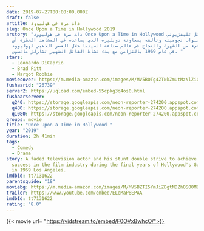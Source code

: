 ```yaml
---
date: 2019-07-27T00:00:00.000Z
draft: false
artitle: ذات مرة في هوليوود
slug: Once Upon a Time in Hollywood 2019
arstory: "ذات مرة في هوليوود Once Upon a Time in Hollywood يحاول ممثل تليفزيوني
  خبت سنوات نجوميته وتألقه بمعاونة دوبليره الذي يساعده في المشاهد الخطرة أن
  يحققا شيء من الشهرة والنجاح في عالم صناعة السينما خلال العصر الذهبي لهوليوود
  في عام 1969 بالتزامن مع بدء نشاط القاتل الشهير تشارلز مانسون. "
stars:
  - Leonardo DiCaprio
  - Brad Pitt
  - Margot Robbie
moviecover: https://m.media-amazon.com/images/M/MV5BOTg4ZTNkZmUtMzNlZi00YmFjLTk1MmUtNWQwNTM0YjcyNTNkXkEyXkFqcGdeQXVyNjg2NjQwMDQ@._V1_FMjpg_UY863_.jpg
fushaarid: "26739"
server2: https://uqload.com/embed-55cpkg3q4os0.html
fushaarserver:
  q240: https://storage.googleapis.com/neon-reporter-274200.appspot.com/fushaar/media/26739/26739-240p.mp4
  q480: https://storage.googleapis.com/neon-reporter-274200.appspot.com/fushaar/media/26739/26739-480p.mp4
  q1080: https://storage.googleapis.com/neon-reporter-274200.appspot.com/fushaar/media/26739/26739.mp4
groups: movie
title: "Once Upon a Time in Hollywood "
year: "2019"
duration: 2h 41min
tags:
  - Comedy
  - Drama
story: A faded television actor and his stunt double strive to achieve fame and
  success in the film industry during the final years of Hollywood's Golden Age
  in 1969 Los Angeles.
imdbid: tt7131622
parentsguide: "18"
moviebg: https://m.media-amazon.com/images/M/MV5BZTI5YmJiZDgtNDZhOS00MDM3LThjZTUtODMzNWFiZDAxYjY3XkEyXkFqcGdeQXVyNzI1NzMxNzM@._V1_.jpg
trailer: https://www.youtube.com/embed/ELeMaP8EPAA
imdbId: tt7131622
rating: "8.0"
---
```


{{< movie url= "https://vidstream.to/embed/F0OVxBwhcO/">}}
